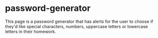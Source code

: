 # password-generator

This page is a password generator that has alerts for the user to choose if they'd like special characters, numbers, uppercase letters or lowercase letters
in their homework.